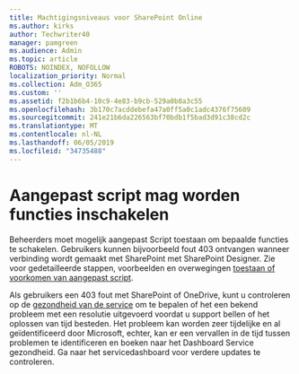 ```yaml
---
title: Machtigingsniveaus voor SharePoint Online
ms.author: kirks
author: Techwriter40
manager: pamgreen
ms.audience: Admin
ms.topic: article
ROBOTS: NOINDEX, NOFOLLOW
localization_priority: Normal
ms.collection: Adm_O365
ms.custom: ''
ms.assetid: f2b1b6b4-10c9-4e83-b9cb-529a0b8a3c55
ms.openlocfilehash: 3b170c7acddebefa47a0ff5a0c1adc4376f75609
ms.sourcegitcommit: 241e21b6da226563bf70bdb1f5bad3d91c38cd2c
ms.translationtype: MT
ms.contentlocale: nl-NL
ms.lasthandoff: 06/05/2019
ms.locfileid: "34735488"
---
```

# <a name="allow-custom-script-to-enable-features"></a>Aangepast script mag worden functies inschakelen

Beheerders moet mogelijk aangepast Script toestaan om bepaalde functies te schakelen. Gebruikers kunnen bijvoorbeeld fout 403 ontvangen wanneer verbinding wordt gemaakt met SharePoint met SharePoint Designer. Zie voor gedetailleerde stappen, voorbeelden en overwegingen [toestaan of voorkomen van aangepast script](https://docs.microsoft.com/en-us/sharepoint/allow-or-prevent-custom-script).

Als gebruikers een 403 fout met SharePoint of OneDrive, kunt u controleren op de [gezondheid van de service](https://admin.microsoft.com/AdminPortal/Home#/servicehealth) om te bepalen of het een bekend probleem met een resolutie uitgevoerd voordat u support bellen of het oplossen van tijd besteden. Het probleem kan worden zeer tijdelijke en al geïdentificeerd door Microsoft, echter, kan er een vervallen in de tijd tussen problemen te identificeren en boeken naar het Dashboard Service gezondheid. Ga naar het servicedashboard voor verdere updates te controleren.

